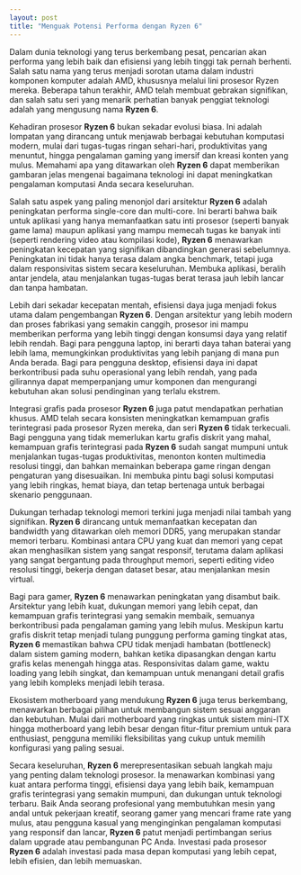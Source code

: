 ```yaml
---
layout: post
title: "Menguak Potensi Performa dengan Ryzen 6"
---
```


Dalam dunia teknologi yang terus berkembang pesat, pencarian akan performa yang lebih baik dan efisiensi yang lebih tinggi tak pernah berhenti. Salah satu nama yang terus menjadi sorotan utama dalam industri komponen komputer adalah AMD, khususnya melalui lini prosesor Ryzen mereka. Beberapa tahun terakhir, AMD telah membuat gebrakan signifikan, dan salah satu seri yang menarik perhatian banyak penggiat teknologi adalah yang mengusung nama **Ryzen 6**.

Kehadiran prosesor **Ryzen 6** bukan sekadar evolusi biasa. Ini adalah lompatan yang dirancang untuk menjawab berbagai kebutuhan komputasi modern, mulai dari tugas-tugas ringan sehari-hari, produktivitas yang menuntut, hingga pengalaman gaming yang imersif dan kreasi konten yang mulus. Memahami apa yang ditawarkan oleh **Ryzen 6** dapat memberikan gambaran jelas mengenai bagaimana teknologi ini dapat meningkatkan pengalaman komputasi Anda secara keseluruhan.

Salah satu aspek yang paling menonjol dari arsitektur **Ryzen 6** adalah peningkatan performa single-core dan multi-core. Ini berarti bahwa baik untuk aplikasi yang hanya memanfaatkan satu inti prosesor (seperti banyak game lama) maupun aplikasi yang mampu memecah tugas ke banyak inti (seperti rendering video atau kompilasi kode), **Ryzen 6** menawarkan peningkatan kecepatan yang signifikan dibandingkan generasi sebelumnya. Peningkatan ini tidak hanya terasa dalam angka benchmark, tetapi juga dalam responsivitas sistem secara keseluruhan. Membuka aplikasi, beralih antar jendela, atau menjalankan tugas-tugas berat terasa jauh lebih lancar dan tanpa hambatan.

Lebih dari sekadar kecepatan mentah, efisiensi daya juga menjadi fokus utama dalam pengembangan **Ryzen 6**. Dengan arsitektur yang lebih modern dan proses fabrikasi yang semakin canggih, prosesor ini mampu memberikan performa yang lebih tinggi dengan konsumsi daya yang relatif lebih rendah. Bagi para pengguna laptop, ini berarti daya tahan baterai yang lebih lama, memungkinkan produktivitas yang lebih panjang di mana pun Anda berada. Bagi para pengguna desktop, efisiensi daya ini dapat berkontribusi pada suhu operasional yang lebih rendah, yang pada gilirannya dapat memperpanjang umur komponen dan mengurangi kebutuhan akan solusi pendinginan yang terlalu ekstrem.

Integrasi grafis pada prosesor **Ryzen 6** juga patut mendapatkan perhatian khusus. AMD telah secara konsisten meningkatkan kemampuan grafis terintegrasi pada prosesor Ryzen mereka, dan seri **Ryzen 6** tidak terkecuali. Bagi pengguna yang tidak memerlukan kartu grafis diskrit yang mahal, kemampuan grafis terintegrasi pada **Ryzen 6** sudah sangat mumpuni untuk menjalankan tugas-tugas produktivitas, menonton konten multimedia resolusi tinggi, dan bahkan memainkan beberapa game ringan dengan pengaturan yang disesuaikan. Ini membuka pintu bagi solusi komputasi yang lebih ringkas, hemat biaya, dan tetap bertenaga untuk berbagai skenario penggunaan.

Dukungan terhadap teknologi memori terkini juga menjadi nilai tambah yang signifikan. **Ryzen 6** dirancang untuk memanfaatkan kecepatan dan bandwidth yang ditawarkan oleh memori DDR5, yang merupakan standar memori terbaru. Kombinasi antara CPU yang kuat dan memori yang cepat akan menghasilkan sistem yang sangat responsif, terutama dalam aplikasi yang sangat bergantung pada throughput memori, seperti editing video resolusi tinggi, bekerja dengan dataset besar, atau menjalankan mesin virtual.

Bagi para gamer, **Ryzen 6** menawarkan peningkatan yang disambut baik. Arsitektur yang lebih kuat, dukungan memori yang lebih cepat, dan kemampuan grafis terintegrasi yang semakin membaik, semuanya berkontribusi pada pengalaman gaming yang lebih mulus. Meskipun kartu grafis diskrit tetap menjadi tulang punggung performa gaming tingkat atas, **Ryzen 6** memastikan bahwa CPU tidak menjadi hambatan (bottleneck) dalam sistem gaming modern, bahkan ketika dipasangkan dengan kartu grafis kelas menengah hingga atas. Responsivitas dalam game, waktu loading yang lebih singkat, dan kemampuan untuk menangani detail grafis yang lebih kompleks menjadi lebih terasa.

Ekosistem motherboard yang mendukung **Ryzen 6** juga terus berkembang, menawarkan berbagai pilihan untuk membangun sistem sesuai anggaran dan kebutuhan. Mulai dari motherboard yang ringkas untuk sistem mini-ITX hingga motherboard yang lebih besar dengan fitur-fitur premium untuk para enthusiast, pengguna memiliki fleksibilitas yang cukup untuk memilih konfigurasi yang paling sesuai.

Secara keseluruhan, **Ryzen 6** merepresentasikan sebuah langkah maju yang penting dalam teknologi prosesor. Ia menawarkan kombinasi yang kuat antara performa tinggi, efisiensi daya yang lebih baik, kemampuan grafis terintegrasi yang semakin mumpuni, dan dukungan untuk teknologi terbaru. Baik Anda seorang profesional yang membutuhkan mesin yang andal untuk pekerjaan kreatif, seorang gamer yang mencari frame rate yang mulus, atau pengguna kasual yang menginginkan pengalaman komputasi yang responsif dan lancar, **Ryzen 6** patut menjadi pertimbangan serius dalam upgrade atau pembangunan PC Anda. Investasi pada prosesor **Ryzen 6** adalah investasi pada masa depan komputasi yang lebih cepat, lebih efisien, dan lebih memuaskan.
